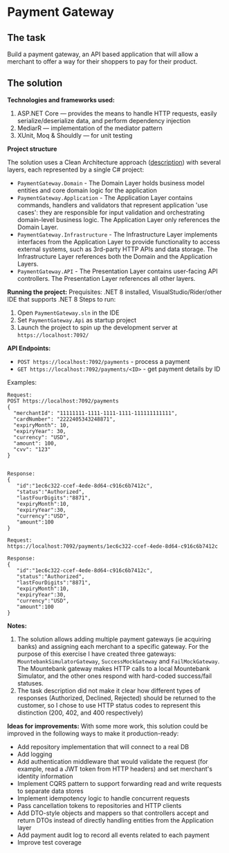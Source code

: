 
# Payment Gateway

## The task
Build a payment gateway, an API based application that will allow a merchant to offer a way for their shoppers to pay for their product.

## The solution

**Technologies and frameworks used:**
1) ASP.NET Core — provides the means to handle HTTP requests, easily serialize/deserialize data, and perform dependency injection
2) MediarR — implementation of the mediator pattern
2) XUnit, Moq & Shouldly — for unit testing

**Project structure**

The solution uses a Clean Architecture approach ([description](https://www.dandoescode.com/blog/clean-architecture-an-introduction/)) with several layers, each represented by a single C# project:
* `PaymentGateway.Domain` - The Domain Layer holds business model entities and core domain logic for the application
* `PaymentGateway.Application` - The Application Layer contains commands, handlers and validators that represent application 'use cases': they are responsible for input validation and orchestrating domain-level business logic. The Application Layer only references the Domain Layer.
* `PaymentGateway.Infrastructure` - The Infrastructure Layer implements interfaces from the Application Layer to provide functionality to access external systems, such as 3rd-party HTTP APIs and data storage. The Infrastructure Layer references both the Domain and the Application Layers.
* `PaymentGateway.API` - The Presentation Layer contains user-facing API controllers. The Presentation Layer references all other layers.

**Running the project:**
Prequisites: .NET 8 installed, VisualStudio/Rider/other IDE that supports .NET 8
Steps to run:
1) Open `PaymentGateway.sln` in the IDE
2) Set `PaymentGateway.Api` as startup project
3) Launch the project to spin up the development server at `https://localhost:7092/`

**API Endpoints:**  
* `POST https://localhost:7092/payments` - process a payment
* `GET https://localhost:7092/payments/<ID>` - get payment details by ID


Examples:

```
Request:
POST https://localhost:7092/payments
{
  "merchantId": "11111111-1111-1111-1111-111111111111",
  "cardNumber": "2222405343248871",
  "expiryMonth": 10,
  "expiryYear": 30,
  "currency": "USD",
  "amount": 100,
  "cvv": "123"
}


Response:
{
   "id":"1ec6c322-ccef-4ede-8d64-c916c6b7412c",
   "status":"Authorized",
   "lastFourDigits":"8871",
   "expiryMonth":10,
   "expiryYear":30,
   "currency":"USD",
   "amount":100
}

```

```
Request:
https://localhost:7092/payments/1ec6c322-ccef-4ede-8d64-c916c6b7412c

Response:
{
   "id":"1ec6c322-ccef-4ede-8d64-c916c6b7412c",
   "status":"Authorized",
   "lastFourDigits":"8871",
   "expiryMonth":10,
   "expiryYear":30,
   "currency":"USD",
   "amount":100
}
```

**Notes:**
1. The solution allows adding multiple payment gateways (ie acquiring banks) and assigning each merchant to a specific gateway. For the purpose of this exercise I have created three gateways: `MountebankSimulatorGateway`,  `SuccessMockGateway` and `FailMockGateway`. The Mountebank gateway makes HTTP calls to a local Mountebank Simulator, and the other ones respond with hard-coded success/fail statuses.
2. The task description did not make it clear how different types of responses (Authorized, Declined, Rejected) should be returned to the customer, so I chose to use HTTP status codes to represent this distinction (200, 402, and 400 respectively)

**Ideas for improvements:**
With some more work, this solution could be improved in the following ways to make it production-ready:
* Add repository implementation that will connect to a real DB
* Add logging
* Add authentication middleware that would validate the request (for example, read a JWT token from HTTP headers) and set merchant's identity information
* Implement CQRS pattern to support forwarding read and write requests to separate data stores
* Implement idempotency logic to handle concurrent requests
* Pass cancellation tokens to repositories and HTTP clients
* Add DTO-style objects and mappers so that controllers accept and return DTOs instead of directly handling entities from the Application layer
* Add payment audit log to record all events related to each payment
* Improve test coverage
